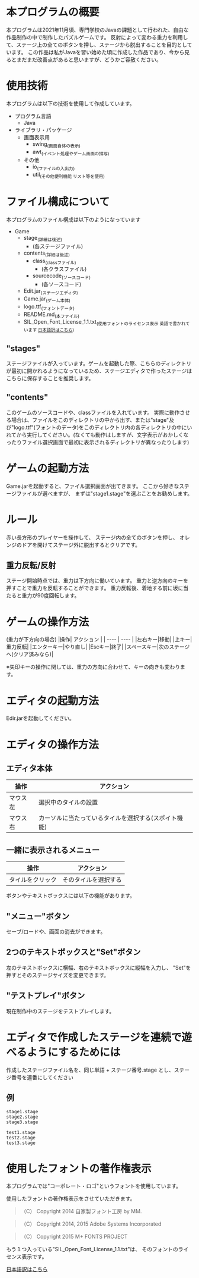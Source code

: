 # 本プログラムの概要
本プログラムは2021年11月頃、専門学校のJavaの課題として行われた、自由な作品制作の中で制作したパズルゲームです。
反射によって変わる重力を利用して、ステージ上の全てのボタンを押し、ステージから脱出することを目的としています。
この作品は私がJavaを習い始めた頃に作成した作品であり、今から見るとまだまだ改善点があると思いますが、どうかご容赦ください。

# 使用技術
本プログラムは以下の技術を使用して作成しています。
* プログラム言語
    * Java
* ライブラリ・パッケージ
    * 画面表示用
        * swing<sub>(画面自体の表示)</sub>
        * awt<sub>(イベント処理やゲーム画面の描写)</sub>
    * その他
        * io<sub>(ファイルの入出力)</sub>
        * util<sub>(その他便利機能 リスト等を使用)</sub>

# ファイル構成について
本プログラムのファイル構成は以下のようになっています

* Game
    * stage<sub>(詳細は後述)</sub>
        * (各ステージファイル)
    * contents<sub>(詳細は後述)</sub>
        * class<sub>(classファイル)</sub>
            * (各クラスファイル)
        * sourcecode<sub>(ソースコード)</sub>
            * (各ソースコード)
    * Edit.jar<sub>(ステージエディタ)</sub>
    * Game.jar<sub>(ゲーム本体)</sub>
    * logo.ttf<sub>(フォントデータ)</sub>
    * README.md<sub>(本ファイル)</sub>
    * SIL_Open_Font_License_1.1.txt<sub>(使用フォントのライセンス表示 英語で書かれています [日本語訳はこちら](https://licenses.opensource.jp/OFL-1.1/OFL-1.1.html))</sub>

## "stages"
ステージファイルが入っています。ゲームを起動した際、こちらのディレクトリが最初に開かれるようになっているため、ステージエディタで作ったステージはこちらに保存することを推奨します。
## "contents"
このゲームのソースコードや、classファイルを入れています。
実際に動作させる場合は、ファイルをこのディレクトリの中から出す、または"stage"及び"logo.ttf"(フォントのデータ)をこのディレクトリ内の各ディレクトリの中にいれてから実行してください。(なくても動作はしますが、文字表示がおかしくなったりファイル選択画面で最初に表示されるディレクトリが異なったりします)

# ゲームの起動方法
Game.jarを起動すると、ファイル選択画面が出てきます。
ここから好きなステージファイルが選べますが、
まずは"stage1.stage"を選ぶことをお勧めします。


# ルール
赤い長方形のプレイヤーを操作して、
ステージ内の全てのボタンを押し、
オレンジのドアを開けてステージ外に脱出するとクリアです。
## 重力反転/反射
ステージ開始時点では、重力は下方向に働いています。
重力と逆方向のキーを押すことで重力を反転することができます。
重力反転後、着地する前に坂に当たると重力が90度回転します。


# ゲームの操作方法
(重力が下方向の場合)
|操作|  アクション  |
| ---- | ---- |
|左右キー|移動|
|上キー|重力反転|
|エンターキー|やり直し|
|Escキー|終了|
|スペースキー|次のステージへ(クリア済みなら)|

※矢印キーの操作に関しては、重力の方向に合わせて、キーの向きも変わります。


# エディタの起動方法
Edir.jarを起動してください。


# エディタの操作方法
## エディタ本体
|操作|  アクション  |
| ---- | ---- |
|マウス左|選択中のタイルの設置|
|マウス右|カーソルに当たっているタイルを選択する(スポイト機能)|

## 一緒に表示されるメニュー
|操作|  アクション  |
| ---- | ---- |
|タイルをクリック|そのタイルを選択する|


ボタンやテキストボックスには以下の機能があります。
## "メニュー"ボタン
セーブ/ロードや、画面の消去ができます。

## 2つのテキストボックスと"Set"ボタン
左のテキストボックスに横幅、右のテキストボックスに縦幅を入力し、
"Set"を押すとそのステージサイズを変更できます。

## "テストプレイ"ボタン
現在制作中のステージをテストプレイします。


# エディタで作成したステージを連続で遊べるようにするためには
作成したステージファイル名を、同じ単語 + ステージ番号.stage とし、ステージ番号を連番にしてください

## 例
```
stage1.stage
stage2.stage
stage3.stage
```
```
test1.stage
test2.stage
test3.stage
```

# 使用したフォントの著作権表示
本プログラムでは"コーポレート・ロゴ"というフォントを使用しています。

使用したフォントの著作権表示をさせていただきます。

> （C） Copyright 2014 自家製フォント工房 by MM.

> （C） Copyright 2014, 2015 Adobe Systems Incorporated

> （C） Copyright 2015 M+ FONTS PROJECT

もう１つ入っている"SIL_Open_Font_License_1.1.txt"は、
そのフォントのライセンス表示です。

[日本語訳はこちら](https://licenses.opensource.jp/OFL-1.1/OFL-1.1.html)
